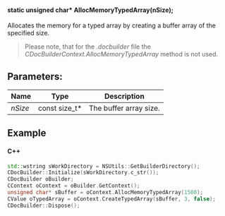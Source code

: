 #### static unsigned char\* AllocMemoryTypedArray(nSize);

Allocates the memory for a typed array by creating a buffer array of the specified size.

> Please note, that for the *.docbuilder* file the *CDocBuilderContext.AllocMemoryTypedArray* method is not used.

## Parameters:

| Name    | Type            | Description            |
| ------- | --------------- | ---------------------- |
| *nSize* | const size\_t\* | The buffer array size. |

## Example

#### C++

```c++
std::wstring sWorkDirectory = NSUtils::GetBuilderDirectory();
CDocBuilder::Initialize(sWorkDirectory.c_str());
CDocBuilder oBuilder;
CContext oContext = oBuilder.GetContext();
unsigned char* sBuffer = oContext.AllocMemoryTypedArray(1500);
CValue oTypedArray = oContext.CreateTypedArray(sBuffer, 3, false);
CDocBuilder::Dispose();
```
